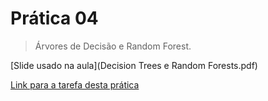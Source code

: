 # Prática 04

> Árvores de Decisão e Random Forest.

[Slide usado na aula](Decision Trees e Random Forests.pdf)

[Link para a tarefa desta prática](Tarefa.md)